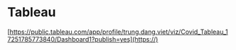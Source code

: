# Tableau

[https://public.tableau.com/app/profile/trung.dang.viet/viz/Covid_Tableau_17251785773840/Dashboard1?publish=yes](https://)
